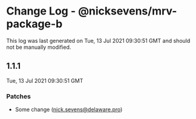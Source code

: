 # Change Log - @nicksevens/mrv-package-b

This log was last generated on Tue, 13 Jul 2021 09:30:51 GMT and should not be manually modified.

<!-- Start content -->

## 1.1.1

Tue, 13 Jul 2021 09:30:51 GMT

### Patches

- Some change (nick.sevens@delaware.pro)
